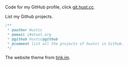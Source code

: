 Code for my GitHub profile, click [git.hust.cc](http://git.hust.cc/).

List my Github projects.

```js
/**
 * @author Hustcc
 * @email i#atool.org
 * @github hustcc@github
 * @comment list all the projects of hustcc in Github.
 */
```

The website theme from [tink.im](http://tink.im/).

